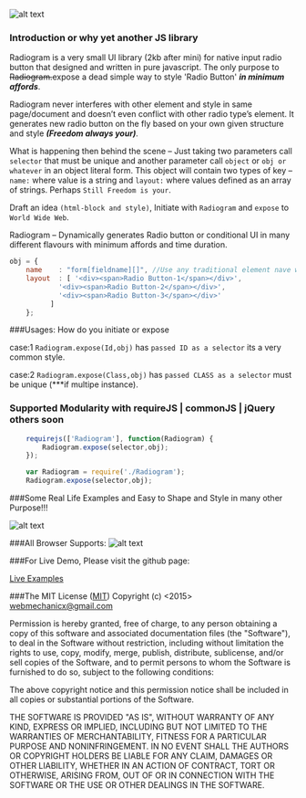 ![alt text](http://s17.postimg.org/5m4ljet7j/logo_radiogram.png "Logo Title Text 1")

### Introduction or why yet another JS library

Radiogram is a very small UI library (2kb after mini) for native input radio button that designed and written in pure javascript. The only purpose to ~~Radiogram.~~expose a dead simple way to style 'Radio Button' ***in minimum affords***.

Radiogram never interferes with other element and style in same page/document and doesn’t even conflict with other radio type’s element.  It generates new radio button on the fly based on your own given structure and style ***(Freedom always your)***.

What is happening then behind the scene – Just taking two parameters call `selector` that must be unique and another parameter call `object` or `obj or whatever` in an object literal form. This object will contain two types of key – `name:` where value is a string and `layout:` where values defined as an array of strings. Perhaps `Still Freedom is your`.

Draft an idea `(html-block and style)`, Initiate with `Radiogram` and `expose` to `World Wide Web`.

Radiogram – Dynamically generates Radio button or conditional UI in many different flavours with minimum affords and time duration.

```javascript
obj = {
	name	: "form[fieldname][]", //Use any traditional element nave whether array or simple variable.
	layout	: [ '<div><span>Radio Button-1</span></div>',
		    '<div><span>Radio Button-2</span></div>',
		    '<div><span>Radio Button-3</span></div>'
		  ]
	};
```
###Usages: How do you initiate or expose

case:1 `Radiogram.expose(Id,obj)` has `passed ID as a selector` its a very common style.

case:2 `Radiogram.expose(Class,obj)` has `passed CLASS as a selector` must be unique (***if multipe instance).


### Supported Modularity with requireJS | commonJS | jQuery others soon

```javascript
    requirejs(['Radiogram'], function(Radiogram) {
        Radiogram.expose(selector,obj);
    });

    var Radiogram = require('./Radiogram');
    Radiogram.expose(selector,obj);
```

###Some Real Life Examples and Easy to Shape and Style in many other Purpose!!! 

![alt text](http://s29.postimg.org/pg2cab7vb/screenshots_ui.gif "radio button example")



###All Browser Supports:
![alt text](http://s18.postimg.org/cuyig7ko9/cross_browser_compatible.jpg "Radiogram - cross browser javascript library")

###For Live Demo, Please visit the github page:

<a href="http://webmechanicx.github.io/radiogram/" target="_blank">Live Examples</a>


###The MIT License (<a href="http://opensource.org/licenses/mit-license">MIT</a>)
Copyright (c) <2015> <webmechanicx@gmail.com>

Permission is hereby granted, free of charge, to any person obtaining a copy
of this software and associated documentation files (the "Software"), to deal
in the Software without restriction, including without limitation the rights
to use, copy, modify, merge, publish, distribute, sublicense, and/or sell
copies of the Software, and to permit persons to whom the Software is
furnished to do so, subject to the following conditions:


The above copyright notice and this permission notice shall be included in
all copies or substantial portions of the Software.


THE SOFTWARE IS PROVIDED "AS IS", WITHOUT WARRANTY OF ANY KIND, EXPRESS OR
IMPLIED, INCLUDING BUT NOT LIMITED TO THE WARRANTIES OF MERCHANTABILITY,
FITNESS FOR A PARTICULAR PURPOSE AND NONINFRINGEMENT.  IN NO EVENT SHALL THE
AUTHORS OR COPYRIGHT HOLDERS BE LIABLE FOR ANY CLAIM, DAMAGES OR OTHER
LIABILITY, WHETHER IN AN ACTION OF CONTRACT, TORT OR OTHERWISE, ARISING FROM,
OUT OF OR IN CONNECTION WITH THE SOFTWARE OR THE USE OR OTHER DEALINGS IN
THE SOFTWARE.
